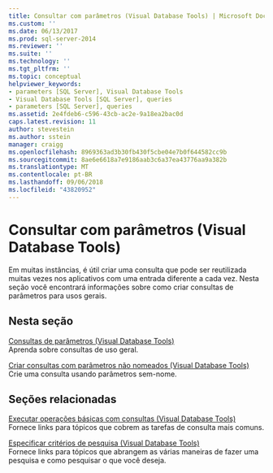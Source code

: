 ```yaml
---
title: Consultar com parâmetros (Visual Database Tools) | Microsoft Docs
ms.custom: ''
ms.date: 06/13/2017
ms.prod: sql-server-2014
ms.reviewer: ''
ms.suite: ''
ms.technology: ''
ms.tgt_pltfrm: ''
ms.topic: conceptual
helpviewer_keywords:
- parameters [SQL Server], Visual Database Tools
- Visual Database Tools [SQL Server], queries
- parameters [SQL Server], queries
ms.assetid: 2e4fdeb6-c596-43cb-ac2e-9a18ea2bac0d
caps.latest.revision: 11
author: stevestein
ms.author: sstein
manager: craigg
ms.openlocfilehash: 8969363ad3b30fb430f5cbe04e7b0f644582cc9b
ms.sourcegitcommit: 8ae6e6618a7e9186aab3c6a37ea43776aa9a382b
ms.translationtype: MT
ms.contentlocale: pt-BR
ms.lasthandoff: 09/06/2018
ms.locfileid: "43820952"
---
```

# <a name="query-with-parameters-visual-database-tools"></a>Consultar com parâmetros (Visual Database Tools)
  Em muitas instâncias, é útil criar uma consulta que pode ser reutilizada muitas vezes nos aplicativos com uma entrada diferente a cada vez. Nesta seção você encontrará informações sobre como criar consultas de parâmetros para usos gerais.  
  
## <a name="in-this-section"></a>Nesta seção  
 [Consultas de parâmetros &#40;Visual Database Tools&#41;](visual-database-tools.md)  
 Aprenda sobre consultas de uso geral.  
  
 [Criar consultas com parâmetros não nomeados &#40;Visual Database Tools&#41;](create-queries-with-unnamed-parameters-visual-database-tools.md)  
 Crie uma consulta usando parâmetros sem-nome.  
  
## <a name="related-sections"></a>Seções relacionadas  
 [Executar operações básicas com consultas &#40;Visual Database Tools&#41;](perform-basic-operations-with-queries-visual-database-tools.md)  
 Fornece links para tópicos que cobrem as tarefas de consulta mais comuns.  
  
 [Especificar critérios de pesquisa &#40;Visual Database Tools&#41;](specify-search-criteria-visual-database-tools.md)  
 Fornece links para tópicos que abrangem as várias maneiras de fazer uma pesquisa e como pesquisar o que você deseja.  
  
  
